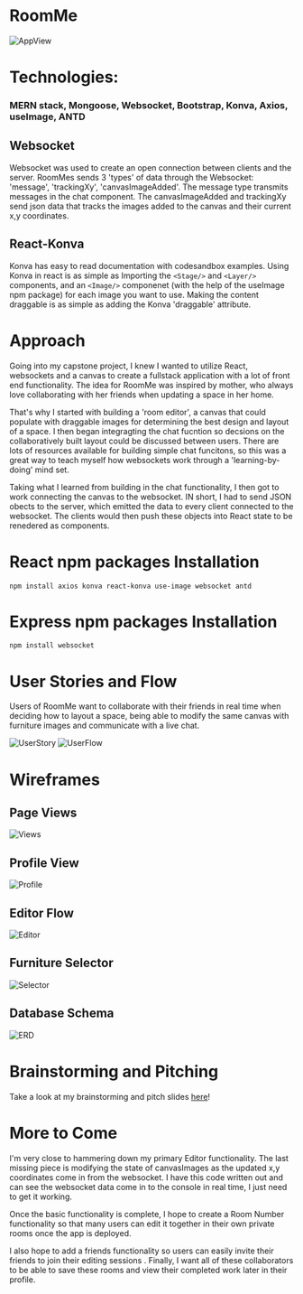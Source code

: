# RoomMe
![AppView](/public/readmeimages/app.png)
# Technologies:
### MERN stack, Mongoose, Websocket, Bootstrap, Konva, Axios, useImage, ANTD

## Websocket
Websocket was used to create an open connection between clients and the server.
RoomMes sends 3 'types' of data through the Websocket: 'message', 'trackingXy', 'canvasImageAdded'. The message type transmits messages in the chat component. The canvasImageAdded and trackingXy send json data that tracks the images added to the canvas and their current x,y coordinates.
## React-Konva
 Konva has easy to read documentation with codesandbox examples. Using Konva in react is as simple as Importing the `<Stage/>` and `<Layer/>` components, and an `<Image/>` componenet (with the help of the useImage npm package) for each image you want to use. Making the content draggable is as simple as adding the Konva 'draggable' attribute.
# Approach
Going into my capstone project, I knew I wanted to utilize React, websockets and a canvas to create a fullstack application with a lot of front end functionality. The idea for RoomMe was inspired by mother, who always love collaborating with her friends when updating a space in her home. 

That's why I started with building a 'room editor', a canvas that could populate with draggable images for determining the best design and layout of a space. 
I then began integragting the chat fucntion so decsions on the collaboratively built layout could be discussed between users. There are lots of resources available for building simple chat funcitons, so this was a great way to teach myself how websockets work through a 'learning-by-doing' mind set.

Taking what I learned from building in the chat functionality, I then got to work connecting the canvas to the websocket. IN short, I had to send JSON obects to the server, which emitted the data to every client connected to the websocket. The clients would then push these objects into React state to be renedered as components.

# React npm packages Installation
    npm install axios konva react-konva use-image websocket antd
# Express npm packages Installation
    npm install websocket

# User Stories and Flow
Users of RoomMe want to collaborate with their friends in real time when deciding how to layout a space, being able to modify the same canvas with furniture images and communicate with a live chat.

![UserStory](/public/readmeimages/userstories.png)
![UserFlow](/public/readmeimages/UserFlow.png)
# Wireframes
## Page Views
![Views](/public/readmeimages/views.png)
## Profile View
![Profile](/public/readmeimages/profile.png)
## Editor Flow
![Editor](/public/readmeimages/editordetail.png)
## Furniture Selector
![Selector](/public/readmeimages/furnitureselector.png)
## Database Schema
![ERD](/public/readmeimages/erd.png)


# Brainstorming and Pitching
Take a look at my brainstorming and pitch slides [here](https://docs.google.com/presentation/d/18c8FIw38Wia53BE8cwfThGHKApDHzKcIP_3rHmVCYTI/edit?usp=sharing)!

# More to Come
I'm very close to hammering down my primary Editor functionality. The last missing piece is modifying the state of canvasImages as the updated x,y coordinates come in from the websocket. I have this code written out and can see the websocket data come in to the console in real time, I just need to get it working.

Once the basic functionality is complete, I hope to create a Room Number functionality so that many users can edit it together in their own private rooms once the app is deployed. 

I also hope to add a friends functionality so users can easily invite their friends to join their editing sessions . Finally, I want all of these collaborators to be able to save these rooms and view their completed work later in their profile.